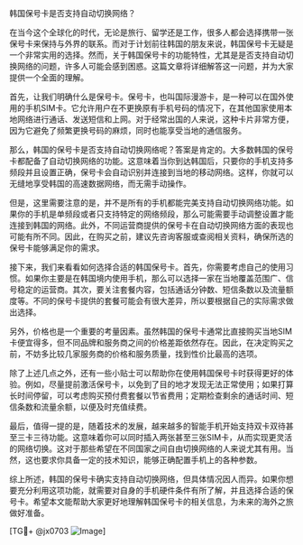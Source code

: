 韩国保号卡是否支持自动切换网络？

在当今这个全球化的时代，无论是旅行、留学还是工作，很多人都会选择携带一张保号卡来保持与外界的联系。而对于计划前往韩国的朋友来说，韩国保号卡无疑是一个非常实用的选择。然而，关于韩国保号卡的功能特性，尤其是是否支持自动切换网络的问题，许多人可能会感到困惑。这篇文章将详细解答这一问题，并为大家提供一个全面的理解。

首先，让我们明确什么是保号卡。保号卡，也叫国际漫游卡，是一种可以在国外使用的手机SIM卡。它允许用户在不更换原有手机号码的情况下，在其他国家使用本地网络进行通话、发送短信和上网。对于经常出国的人来说，这种卡片非常方便，因为它避免了频繁更换号码的麻烦，同时也能享受当地的通信服务。

那么，韩国的保号卡是否支持自动切换网络呢？答案是肯定的。大多数韩国的保号卡都配备了自动切换网络的功能。这意味着当你到达韩国后，只要你的手机支持多频段并且设置正确，保号卡会自动识别并连接到当地的移动网络。这样，你就可以无缝地享受韩国的高速数据网络，而无需手动操作。

但是，这里需要注意的是，并不是所有的手机都能完美支持自动切换网络功能。如果你的手机是单频段或者只支持特定的网络频段，那么可能需要手动调整设置才能连接到韩国的网络。此外，不同运营商提供的保号卡在自动切换网络方面的表现也可能有所不同。因此，在购买之前，建议先咨询客服或查阅相关资料，确保所选的保号卡能够满足你的需求。

接下来，我们来看看如何选择合适的韩国保号卡。首先，你需要考虑自己的使用习惯。如果你主要是在韩国境内使用手机，那么可以选择一家在当地覆盖范围广、信号稳定的运营商。其次，要关注套餐内容，包括通话分钟数、短信条数以及流量额度等。不同的保号卡提供的套餐可能会有很大差异，所以要根据自己的实际需求做出选择。

另外，价格也是一个重要的考量因素。虽然韩国的保号卡通常比直接购买当地SIM卡便宜得多，但不同品牌和服务商之间的价格差距依然存在。因此，在决定购买之前，不妨多比较几家服务商的价格和服务质量，找到性价比最高的选项。

除了上述几点之外，还有一些小贴士可以帮助你在使用韩国保号卡时获得更好的体验。例如，尽量提前激活保号卡，以免到了目的地才发现无法正常使用；如果打算长时间停留，可以考虑购买预付费套餐以节省费用；定期检查剩余的通话时间、短信条数和流量余额，以便及时充值续费。

最后，值得一提的是，随着技术的发展，越来越多的智能手机开始支持双卡双待甚至三卡三待功能。这意味着你可以同时插入两张甚至三张SIM卡，从而实现更灵活的网络切换。这对于那些希望在不同国家之间自由切换网络的人来说尤其有用。当然，这也要求你具备一定的技术知识，能够正确配置手机上的各种参数。

综上所述，韩国的保号卡确实支持自动切换网络，但具体情况因人而异。如果你想要充分利用这项功能，就需要对自身的手机硬件条件有所了解，并且选择合适的保号卡。希望本文能帮助大家更好地理解韩国保号卡的相关信息，为未来的海外之旅做好准备。

[TG💪+ @jx0703 ![Image](https://github.com/user-attachments/assets/dbca1d08-cadb-493c-b0ec-ad6f7a83f270)]